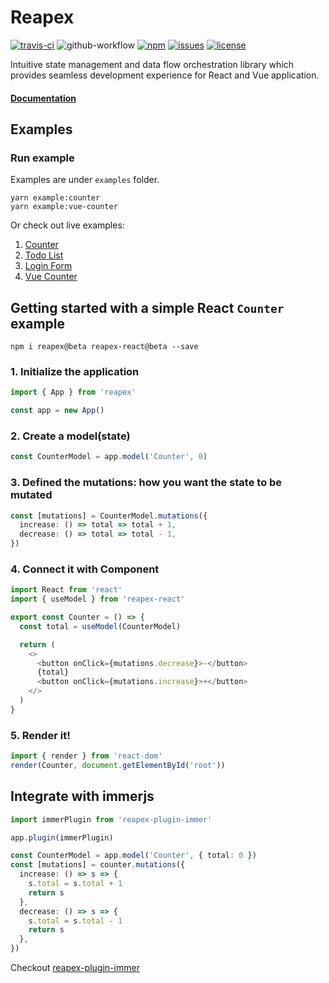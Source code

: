 # Reapex 
[![travis-ci](https://travis-ci.org/ruanyl/reapex.svg?branch=master)](https://travis-ci.org/github/ruanyl/reapex)
![github-workflow](https://github.com/ruanyl/reapex/workflows/CI/badge.svg)
[![npm](https://img.shields.io/npm/v/reapex.svg)](https://www.npmjs.com/package/reapex)
[![issues](https://img.shields.io/github/issues/ruanyl/reapex)](https://github.com/ruanyl/reapex/issues)
[![license](https://img.shields.io/github/license/ruanyl/reapex)](https://github.com/ruanyl/reapex/blob/master/LICENSE.md)


Intuitive state management and data flow orchestration library which provides seamless development experience for React and Vue application.


#### [Documentation](https://reapex.gitbook.io/docs/)

## Examples

### Run example
Examples are under `examples` folder.

```
yarn example:counter
yarn example:vue-counter
```
Or check out live examples:

1. [Counter](https://codesandbox.io/s/reapex-example-counter-oluew)
2. [Todo List](https://codesandbox.io/s/todo-list-examle-reapex-2n4qc?file=/src/index.tsx)
3. [Login Form](https://codesandbox.io/s/reapex-login-form-06eq1)
4. [Vue Counter](https://codesandbox.io/s/vue-counter-jgb5u?file=/src/main.ts)

## Getting started with a simple React `Counter` example

```
npm i reapex@beta reapex-react@beta --save
```

### 1. Initialize the application
```typescript
import { App } from 'reapex'

const app = new App()

```

### 2. Create a model(state)
```typescript
const CounterModel = app.model('Counter', 0)
```

### 3. Defined the mutations: how you want the state to be mutated
```typescript
const [mutations] = CounterModel.mutations({
  increase: () => total => total + 1,
  decrease: () => total => total - 1,
})
```

### 4. Connect it with Component
```typescript
import React from 'react'
import { useModel } from 'reapex-react'

export const Counter = () => {
  const total = useModel(CounterModel)

  return (
    <>
      <button onClick={mutations.decrease}>-</button>
      {total}
      <button onClick={mutations.increase}>+</button>
    </>
  )
}
```

### 5. Render it!
```typescript
import { render } from 'react-dom'
render(Counter, document.getElementById('root'))
```


## Integrate with immerjs
```typescript
import immerPlugin from 'reapex-plugin-immer'

app.plugin(immerPlugin)

const CounterModel = app.model('Counter', { total: 0 })
const [mutations] = counter.mutations({
  increase: () => s => {
    s.total = s.total + 1
    return s
  },
  decrease: () => s => {
    s.total = s.total - 1
    return s
  },
})
```
Checkout [reapex-plugin-immer](https://github.com/ReapexJS/reapex-plugin-immer)
